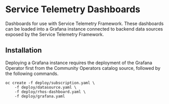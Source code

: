 # Service Telemetry Dashboards

Dashboards for use with Service Telemetry Framework. These dashboards can be
loaded into a Grafana instance connected to backend data sources exposed by the
Service Telemetry Framework.

## Installation

Deploying a Grafana instance requires the deployment of the Grafana Operator
first from the Community Operators catalog source, followed by the following
commands.

```
oc create -f deploy/subscription.yaml \
    -f deploy/datasource.yaml \
    -f deploy/rhos-dashboard.yaml \
    -f deploy/grafana.yaml
```
